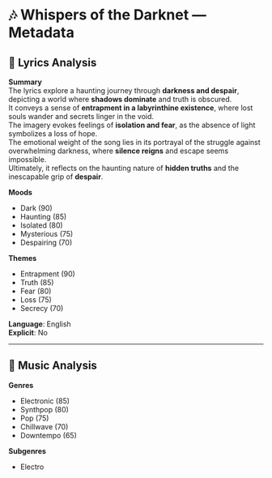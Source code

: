 # 🎶 Whispers of the Darknet — Metadata

## 📜 Lyrics Analysis

**Summary**  
The lyrics explore a haunting journey through **darkness and despair**, depicting a world where **shadows dominate** and truth is obscured.  
It conveys a sense of **entrapment in a labyrinthine existence**, where lost souls wander and secrets linger in the void.  
The imagery evokes feelings of **isolation and fear**, as the absence of light symbolizes a loss of hope.  
The emotional weight of the song lies in its portrayal of the struggle against overwhelming darkness, where **silence reigns** and escape seems impossible.  
Ultimately, it reflects on the haunting nature of **hidden truths** and the inescapable grip of **despair**.

**Moods**  
- Dark (90)  
- Haunting (85)  
- Isolated (80)  
- Mysterious (75)  
- Despairing (70)  

**Themes**  
- Entrapment (90)  
- Truth (85)  
- Fear (80)  
- Loss (75)  
- Secrecy (70)  

**Language**: English  
**Explicit**: No  

---

## 🎼 Music Analysis

**Genres**  
- Electronic (85)  
- Synthpop (80)  
- Pop (75)  
- Chillwave (70)  
- Downtempo (65)  

**Subgenres**  
- Electro
